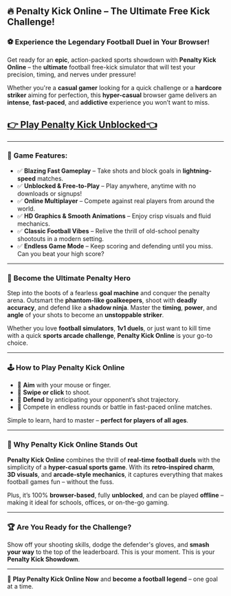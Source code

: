 ## 🔥 **Penalty Kick Online – The Ultimate Free Kick Challenge!**

### ⚽️ Experience the **Legendary** Football Duel in Your Browser!

Get ready for an **epic**, action-packed sports showdown with **Penalty Kick Online** – the **ultimate** football free-kick simulator that will test your precision, timing, and nerves under pressure!

Whether you're a **casual gamer** looking for a quick challenge or a **hardcore striker** aiming for perfection, this **hyper-casual** browser game delivers an **intense**, **fast-paced**, and **addictive** experience you won’t want to miss.

## <a href="https://izigames.net/">👉 Play Penalty Kick Unblocked👈</a>
---

### 🎯 **Game Features:**

- ✅ **Blazing Fast Gameplay** – Take shots and block goals in **lightning-speed** matches.
- ✅ **Unblocked & Free-to-Play** – Play anywhere, anytime with no downloads or signups!
- ✅ **Online Multiplayer** – Compete against real players from around the world.
- ✅ **HD Graphics & Smooth Animations** – Enjoy crisp visuals and fluid mechanics.
- ✅ **Classic Football Vibes** – Relive the thrill of old-school penalty shootouts in a modern setting.
- ✅ **Endless Game Mode** – Keep scoring and defending until you miss. Can you beat your high score?

---

### 👟 **Become the Ultimate Penalty Hero**

Step into the boots of a fearless **goal machine** and conquer the penalty arena. Outsmart the **phantom-like goalkeepers**, shoot with **deadly accuracy**, and defend like a **shadow ninja**. Master the **timing**, **power**, and **angle** of your shots to become an **unstoppable striker**.

Whether you love **football simulators**, **1v1 duels**, or just want to kill time with a quick **sports arcade challenge**, **Penalty Kick Online** is your go-to choice.

---

### 🕹️ **How to Play Penalty Kick Online**

- 🎯 **Aim** with your mouse or finger.
- 🦵 **Swipe or click** to shoot.
- 🧤 **Defend** by anticipating your opponent’s shot trajectory.
- 🔁 Compete in endless rounds or battle in fast-paced online matches.

Simple to learn, hard to master – **perfect for players of all ages**.

---

### 🚀 Why Penalty Kick Online Stands Out

**Penalty Kick Online** combines the thrill of **real-time football duels** with the simplicity of a **hyper-casual sports game**. With its **retro-inspired charm**, **3D visuals**, and **arcade-style mechanics**, it captures everything that makes football games fun – without the fuss.

Plus, it’s 100% **browser-based**, fully **unblocked**, and can be played **offline** – making it ideal for schools, offices, or on-the-go gaming.

---

### 🏆 Are You Ready for the Challenge?

Show off your shooting skills, dodge the defender's gloves, and **smash your way** to the top of the leaderboard. This is your moment. This is your **Penalty Kick Showdown**.

---

🔗 **Play Penalty Kick Online Now** and **become a football legend** – one goal at a time.
